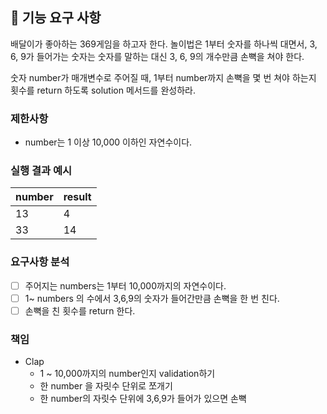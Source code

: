 ## 🚀 기능 요구 사항

배달이가 좋아하는 369게임을 하고자 한다. 놀이법은 1부터 숫자를 하나씩 대면서, 3, 6, 9가 들어가는 숫자는 숫자를 말하는 대신 3, 6, 9의 개수만큼 손뼉을 쳐야 한다.

숫자 number가 매개변수로 주어질 때, 1부터 number까지 손뼉을 몇 번 쳐야 하는지 횟수를 return 하도록 solution 메서드를 완성하라.

### 제한사항

- number는 1 이상 10,000 이하인 자연수이다.

### 실행 결과 예시

| number | result |
| --- | --- |
| 13 | 4 |
| 33 | 14 |

### 요구사항 분석
- [ ] 주어지는 numbers는 1부터 10,000까지의 자연수이다.
- [ ] 1~ numbers 의 수에서 3,6,9의 숫자가 들어간만큼 손뼉을 한 번 친다.
- [ ] 손뼉을 친 횟수를 return 한다.

### 책임
* Clap
    * 1 ~ 10,000까지의 number인지 validation하기
    * 한 number 을 자릿수 단위로 쪼개기
    * 한 number의 자릿수 단위에 3,6,9가 들어가 있으면 손뼉